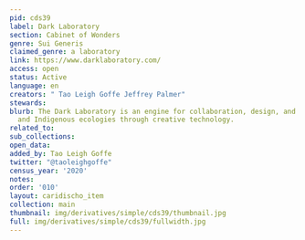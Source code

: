 ```yaml
---
pid: cds39
label: Dark Laboratory
section: Cabinet of Wonders
genre: Sui Generis
claimed_genre: a laboratory
link: https://www.darklaboratory.com/
access: open
status: Active
language: en
creators: " Tao Leigh Goffe Jeffrey Palmer"
stewards:
blurb: The Dark Laboratory is an engine for collaboration, design, and study of Black
  and Indigenous ecologies through creative technology.
related_to:
sub_collections:
open_data:
added_by: Tao Leigh Goffe
twitter: "@taoleighgoffe"
census_year: '2020'
notes:
order: '010'
layout: caridischo_item
collection: main
thumbnail: img/derivatives/simple/cds39/thumbnail.jpg
full: img/derivatives/simple/cds39/fullwidth.jpg
---
```

